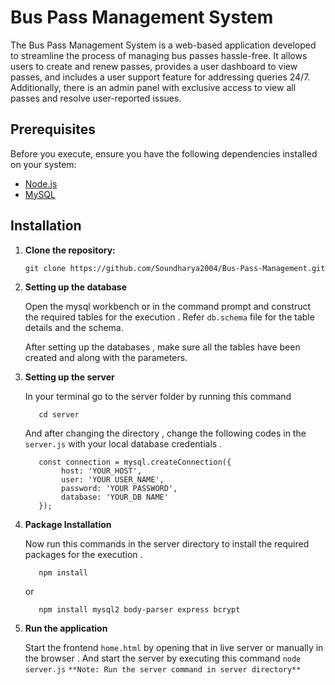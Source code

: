 # Bus Pass Management System

The Bus Pass Management System is a web-based application developed to streamline the process of managing bus passes hassle-free. It allows users to create and renew passes, provides a user dashboard to view passes, and includes a user support feature for addressing queries 24/7. Additionally, there is an admin panel with exclusive access to view all passes and resolve user-reported issues.

## Prerequisites

Before you execute, ensure you have the following dependencies installed on your system:

- [Node.js](https://nodejs.org/)
- [MySQL](https://www.mysql.com/)

## Installation

1. **Clone the repository:**

   ```
   git clone https://github.com/Soundharya2004/Bus-Pass-Management.git

   ```
2. **Setting up the database**
   
   Open the mysql workbench or in the command prompt and construct the required tables for the execution . Refer `db.schema` file for the table details and the schema.

   After setting up the databases , make sure all the tables have been created and along with the parameters.

3. **Setting up the server**

      In your terminal go to the server folder by running this command
      ```
         cd server
      ```

      And after changing the directory , change the following codes in the `server.js` with your local database credentials .
      ```
         const connection = mysql.createConnection({
              host: 'YOUR_HOST',
              user: 'YOUR USER_NAME',
              password: 'YOUR PASSWORD',
              database: 'YOUR_DB NAME'
         });
      
      ```

4. **Package Installation**

      Now run this commands in the server directory to install the required packages for the execution .
      ```
         npm install
      ```
      or
      ```
         npm install mysql2 body-parser express bcrypt
      ```
5. **Run the application**

      Start the frontend `home.html` by opening that in live server or manually in the browser . And start the server by executing this command
      ``` node server.js ```
      `**Note: Run the server command in server directory**`
